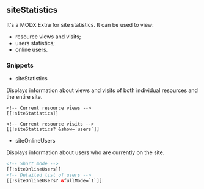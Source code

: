 ## siteStatistics

It's a MODX Extra for site statistics. It can be used to view:
- resource views and visits;
- users statistics;
- online users.

### Snippets
* siteStatistics
 
Displays information about views and visits of both individual resources and the entire site.
```$html
<!-- Current resource views -->
[[!siteStatistics]]

<!-- Current resource visits -->
[[!siteStatistics? &show=`users`]]
```
* siteOnlineUsers

Displays information about users who are currently on the site.
```html
<!-- Short mode -->
[[!siteOnlineUsers]]
<!-- Detailed list of users -->
[[!siteOnlineUsers? &fullMode=`1`]]
```